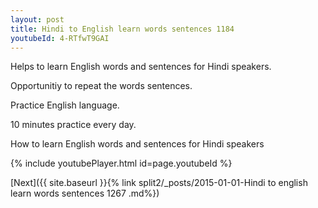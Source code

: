 ```yaml
---
layout: post
title: Hindi to English learn words sentences 1184 
youtubeId: 4-RTfwT9GAI
---
```

 
 
Helps to learn English words and sentences for Hindi speakers.

Opportunitiy to repeat the words sentences. 

Practice English language. 
 
10 minutes practice every day. 
 
How to learn English words and sentences for Hindi speakers 
 
{% include youtubePlayer.html id=page.youtubeId %}
 
 
[Next]({{ site.baseurl }}{% link  split2/_posts/2015-01-01-Hindi to english learn words sentences 1267 .md%})
 
